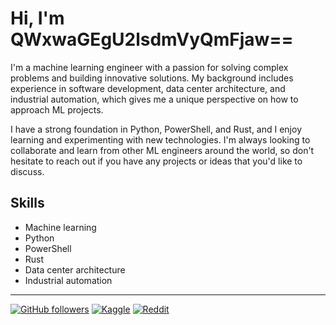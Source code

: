 # Hi, I'm QWxwaGEgU2lsdmVyQmFjaw==

I'm a machine learning engineer with a passion for solving complex problems and building innovative solutions. My background includes experience in software development, data center architecture, and industrial automation, which gives me a unique perspective on how to approach ML projects.

I have a strong foundation in Python, PowerShell, and Rust, and I enjoy learning and experimenting with new technologies. I'm always looking to collaborate and learn from other ML engineers around the world, so don't hesitate to reach out if you have any projects or ideas that you'd like to discuss.

## Skills
- Machine learning
- Python
- PowerShell
- Rust
- Data center architecture
- Industrial automation

---

[![GitHub followers](https://img.shields.io/github/followers/[your-username].svg?style=social&label=Follow)](https://github.com/AlphaGhostUSMC) [![Kaggle](https://img.shields.io/kaggle/followers/[your-username]?style=social&label=Follow)](https://www.kaggle.com/[your-username]) [![Reddit](https://img.shields.io/reddit/user-karma/combined/[your-username]?style=social&label=karma)](https://www.reddit.com/user/[your-username])
<!---
AlphaGhostUSMC/AlphaGhostUSMC is a ✨ special ✨ repository because its `README.md` (this file) appears on your GitHub profile.
You can click the Preview link to take a look at your changes.
--->

